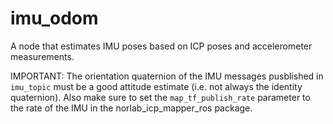 # imu_odom
A node that estimates IMU poses based on ICP poses and accelerometer measurements.

IMPORTANT: The orientation quaternion of the IMU messages pusblished in `imu_topic` must be a good attitude estimate (i.e. not always the identity quaternion). Also make sure to set the `map_tf_publish_rate` parameter to the rate of the IMU in the norlab_icp_mapper_ros package.
